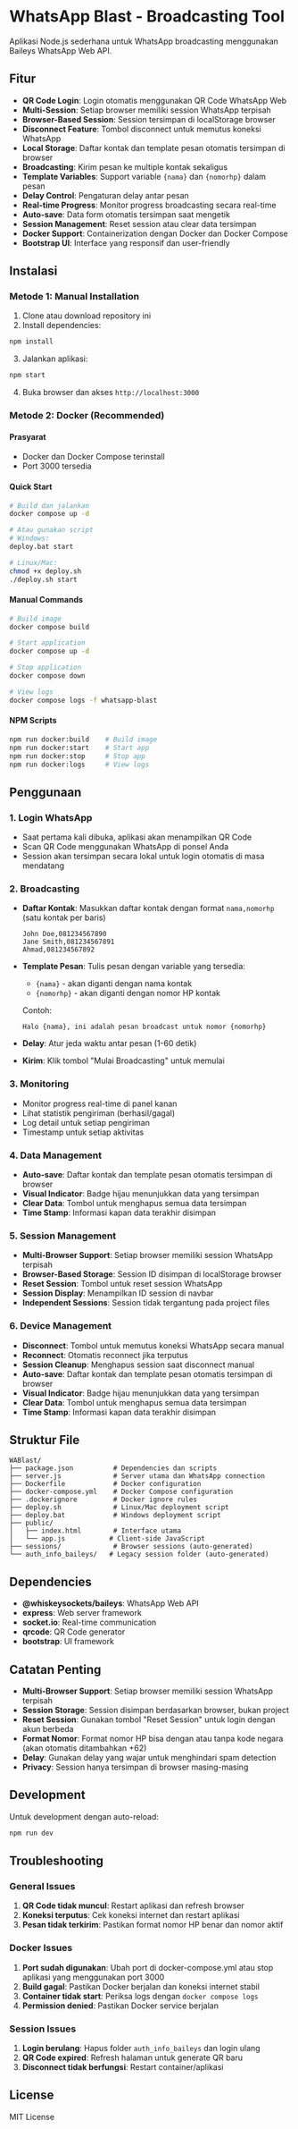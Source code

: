 # WhatsApp Blast - Broadcasting Tool

Aplikasi Node.js sederhana untuk WhatsApp broadcasting menggunakan Baileys WhatsApp Web API.

## Fitur

- **QR Code Login**: Login otomatis menggunakan QR Code WhatsApp Web
- **Multi-Session**: Setiap browser memiliki session WhatsApp terpisah
- **Browser-Based Session**: Session tersimpan di localStorage browser
- **Disconnect Feature**: Tombol disconnect untuk memutus koneksi WhatsApp
- **Local Storage**: Daftar kontak dan template pesan otomatis tersimpan di browser
- **Broadcasting**: Kirim pesan ke multiple kontak sekaligus
- **Template Variables**: Support variable `{nama}` dan `{nomorhp}` dalam pesan
- **Delay Control**: Pengaturan delay antar pesan
- **Real-time Progress**: Monitor progress broadcasting secara real-time
- **Auto-save**: Data form otomatis tersimpan saat mengetik
- **Session Management**: Reset session atau clear data tersimpan
- **Docker Support**: Containerization dengan Docker dan Docker Compose
- **Bootstrap UI**: Interface yang responsif dan user-friendly

## Instalasi

### Metode 1: Manual Installation
1. Clone atau download repository ini
2. Install dependencies:
```bash
npm install
```

3. Jalankan aplikasi:
```bash
npm start
```

4. Buka browser dan akses `http://localhost:3000`

### Metode 2: Docker (Recommended)

#### Prasyarat
- Docker dan Docker Compose terinstall
- Port 3000 tersedia

#### Quick Start
```bash
# Build dan jalankan
docker compose up -d

# Atau gunakan script
# Windows:
deploy.bat start

# Linux/Mac:
chmod +x deploy.sh
./deploy.sh start
```

#### Manual Commands
```bash
# Build image
docker compose build

# Start application
docker compose up -d

# Stop application
docker compose down

# View logs
docker compose logs -f whatsapp-blast
```

#### NPM Scripts
```bash
npm run docker:build    # Build image
npm run docker:start    # Start app
npm run docker:stop     # Stop app
npm run docker:logs     # View logs
```

## Penggunaan

### 1. Login WhatsApp
- Saat pertama kali dibuka, aplikasi akan menampilkan QR Code
- Scan QR Code menggunakan WhatsApp di ponsel Anda
- Session akan tersimpan secara lokal untuk login otomatis di masa mendatang

### 2. Broadcasting
- **Daftar Kontak**: Masukkan daftar kontak dengan format `nama,nomorhp` (satu kontak per baris)
  ```
  John Doe,081234567890
  Jane Smith,081234567891
  Ahmad,081234567892
  ```

- **Template Pesan**: Tulis pesan dengan variable yang tersedia:
  - `{nama}` - akan diganti dengan nama kontak
  - `{nomorhp}` - akan diganti dengan nomor HP kontak
  
  Contoh:
  ```
  Halo {nama}, ini adalah pesan broadcast untuk nomor {nomorhp}
  ```

- **Delay**: Atur jeda waktu antar pesan (1-60 detik)

- **Kirim**: Klik tombol "Mulai Broadcasting" untuk memulai

### 3. Monitoring
- Monitor progress real-time di panel kanan
- Lihat statistik pengiriman (berhasil/gagal)
- Log detail untuk setiap pengiriman
- Timestamp untuk setiap aktivitas

### 4. Data Management
- **Auto-save**: Daftar kontak dan template pesan otomatis tersimpan di browser
- **Visual Indicator**: Badge hijau menunjukkan data yang tersimpan
- **Clear Data**: Tombol untuk menghapus semua data tersimpan
- **Time Stamp**: Informasi kapan data terakhir disimpan

### 5. Session Management
- **Multi-Browser Support**: Setiap browser memiliki session WhatsApp terpisah
- **Browser-Based Storage**: Session ID disimpan di localStorage browser
- **Reset Session**: Tombol untuk reset session WhatsApp
- **Session Display**: Menampilkan ID session di navbar
- **Independent Sessions**: Session tidak tergantung pada project files

### 6. Device Management
- **Disconnect**: Tombol untuk memutus koneksi WhatsApp secara manual
- **Reconnect**: Otomatis reconnect jika terputus
- **Session Cleanup**: Menghapus session saat disconnect manual
- **Auto-save**: Daftar kontak dan template pesan otomatis tersimpan di browser
- **Visual Indicator**: Badge hijau menunjukkan data yang tersimpan
- **Clear Data**: Tombol untuk menghapus semua data tersimpan
- **Time Stamp**: Informasi kapan data terakhir disimpan

## Struktur File

```
WABlast/
├── package.json          # Dependencies dan scripts
├── server.js             # Server utama dan WhatsApp connection
├── Dockerfile            # Docker configuration
├── docker-compose.yml    # Docker Compose configuration
├── .dockerignore         # Docker ignore rules
├── deploy.sh             # Linux/Mac deployment script
├── deploy.bat            # Windows deployment script
├── public/
│   ├── index.html        # Interface utama
│   └── app.js           # Client-side JavaScript
├── sessions/             # Browser sessions (auto-generated)
└── auth_info_baileys/   # Legacy session folder (auto-generated)
```

## Dependencies

- **@whiskeysockets/baileys**: WhatsApp Web API
- **express**: Web server framework
- **socket.io**: Real-time communication
- **qrcode**: QR Code generator
- **bootstrap**: UI framework

## Catatan Penting

- **Multi-Browser Support**: Setiap browser memiliki session WhatsApp terpisah
- **Session Storage**: Session disimpan berdasarkan browser, bukan project
- **Reset Session**: Gunakan tombol "Reset Session" untuk login dengan akun berbeda
- **Format Nomor**: Format nomor HP bisa dengan atau tanpa kode negara (akan otomatis ditambahkan +62)
- **Delay**: Gunakan delay yang wajar untuk menghindari spam detection
- **Privacy**: Session hanya tersimpan di browser masing-masing

## Development

Untuk development dengan auto-reload:
```bash
npm run dev
```

## Troubleshooting

### General Issues
1. **QR Code tidak muncul**: Restart aplikasi dan refresh browser
2. **Koneksi terputus**: Cek koneksi internet dan restart aplikasi
3. **Pesan tidak terkirim**: Pastikan format nomor HP benar dan nomor aktif

### Docker Issues
1. **Port sudah digunakan**: Ubah port di docker-compose.yml atau stop aplikasi yang menggunakan port 3000
2. **Build gagal**: Pastikan Docker berjalan dan koneksi internet stabil
3. **Container tidak start**: Periksa logs dengan `docker compose logs`
4. **Permission denied**: Pastikan Docker service berjalan

### Session Issues
1. **Login berulang**: Hapus folder `auth_info_baileys` dan login ulang
2. **QR Code expired**: Refresh halaman untuk generate QR baru
3. **Disconnect tidak berfungsi**: Restart container/aplikasi

## License

MIT License
